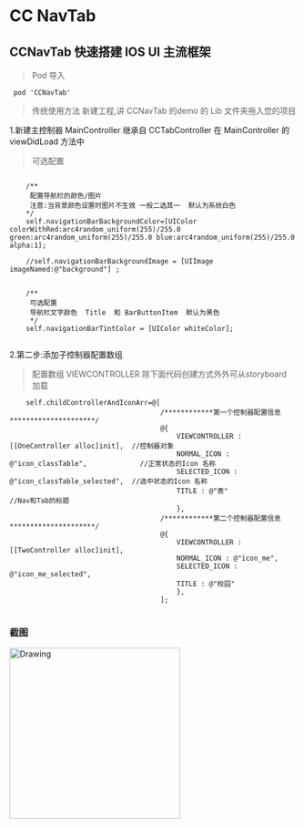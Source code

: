 # CC NavTab



## CCNavTab  快速搭建  IOS  UI  主流框架  


>  Pod  导入

```
 pod 'CCNavTab'
 ```

> 传统使用方法
	新建工程,讲 CCNavTab 的demo  的 Lib  文件夹拖入您的项目
	
	
	
 1.新建主控制器  MainController  继承自 CCTabController 在   MainController 的  viewDidLoad 方法中
	

>可选配置

```objc

    /**
     配置导航栏的颜色/图片
     注意:当背景颜色设置时图片不生效 一般二选其一  默认为系统白色
    */
    self.navigationBarBackgroundColor=[UIColor colorWithRed:arc4random_uniform(255)/255.0 green:arc4random_uniform(255)/255.0 blue:arc4random_uniform(255)/255.0 alpha:1];
    
    //self.navigationBarBackgroundImage = [UIImage imageNamed:@"background"] ;
    
    
    /**
     可选配置
     导航栏文字颜色  Title  和 BarButtonItem  默认为黑色
     */
    self.navigationBarTintColor = [UIColor whiteColor];
    
```

  2.第二步:添加子控制器配置数组    

>配置数组  VIEWCONTROLLER  除下面代码创建方式外外可从storyboard 加载


``` objc
    self.childControllerAndIconArr=@[
                                     /************第一个控制器配置信息*********************/
                                     @{
                                         VIEWCONTROLLER : [[OneController alloc]init],  //控制器对象
                                         NORMAL_ICON : @"icon_classTable",             //正常状态的Icon 名称
                                         SELECTED_ICON : @"icon_classTable_selected",  //选中状态的Icon 名称
                                         TITLE : @"表"                                 //Nav和Tab的标题
                                         },
                                     /************第二个控制器配置信息*********************/
                                     @{
                                         VIEWCONTROLLER : [[TwoController alloc]init],
                                         NORMAL_ICON : @"icon_me",
                                         SELECTED_ICON : @"icon_me_selected",
                                         TITLE : @"校园"
                                         },
                                     ];


```





### 截图


<img src="https://github.com/xiongcaichang/CCNavTab/blob/master/demo.png" alt="Drawing" width="300px" />

